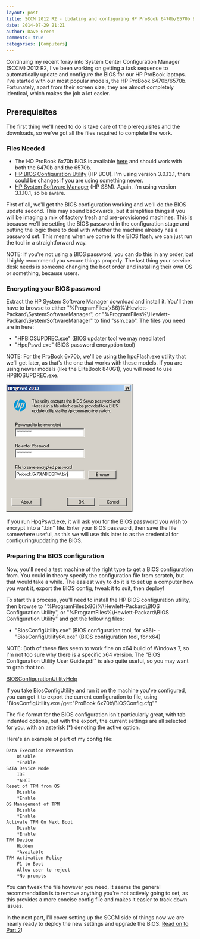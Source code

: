 ```yaml
---
layout: post
title: SCCM 2012 R2 - Updating and configuring HP ProBook 6470b/6570b BIOS in a task sequence - Part 1
date: 2014-07-29 21:21
author: Dave Green
comments: true
categories: [Computers]
---
```

Continuing my recent foray into System Center Configuration Manager (SCCM) 2012 R2, I've been working on getting a task sequence to automatically update and configure the BIOS for our HP ProBook laptops. I've started with our most popular models, the HP ProBook 6470b/6570b. Fortunately, apart from their screen size, they are almost completely identical, which makes the job a lot easier.

## Prerequisites

The first thing we'll need to do is take care of the prerequisites and the downloads, so we've got all the files required to complete the work.

### Files Needed

- The HO ProBook 6x70b BIOS is available [here](http://h20566.www2.hp.com/portal/site/hpsc/template.PAGE/public/psi/swdHome/?javax.portlet.prp_bd9b6997fbc7fc515f4cf4626f5c8d01=wsrp-navigationalState%3DswEnvOID%253D4054%257CswLang%253D%257Caction%253DlistDriver#BIOS) and should work with both the 6470b and the 6570b.
- [HP BIOS Configuration Utility](http://ftp.hp.com/pub/caps-softpaq/cmit/HP_BCU.html) (HP BCU). I'm using version 3.0.13.1, there could be changes if you are using something newer.
- [HP System Software Manager](http://ftp.hp.com/pub/caps-softpaq/cmit/HP_SSM.html) (HP SSM). Again, I'm using version 3.1.10.1, so be aware.

First of all, we'll get the BIOS configuration working and we'll do the BIOS update second. This may sound backwards, but it simplifies things if you will be imaging a mix of factory fresh and pre-provisioned machines. This is because we'll be setting the BIOS password in the configuration stage and putting the logic there to deal with whether the machine already has a password set. This means when we come to the BIOS flash, we can just run the tool in a straightforward way.

NOTE: If you're not using a BIOS password, you can do this in any order, but I highly recommend you secure things properly. The last thing your service desk needs is someone changing the boot order and installing their own OS or something, because users.

### Encrypting your BIOS password

Extract the HP System Software Manager download and install it. You'll then have to browse to either "%ProgramFiles(x86)%\Hewlett-Packard\SystemSoftwareManager", or "%ProgramFiles%\Hewlett-Packard\SystemSoftwareManager" to find "ssm.cab". The files you need are in here:

- "HPBIOSUPDREC.exe" (BIOS updater tool we may need later)
- "HpqPswd.exe" (BIOS password encryption tool)

NOTE: For the ProBook 6x70b, we'll be using the hpqFlash.exe utility that we'll get later, as that's the one that works with these models. If you are using newer models (like the EliteBook 840G1), you will need to use HPBIOSUPDREC.exe.

![HPQPswd](../assets/img/HPQPswd.png)

If you run HpqPswd.exe, it will ask you for the BIOS password you wish to encrypt into a ".bin" file. Enter your BIOS password, then save the file somewhere useful, as this we will use this later to as the credential for configuring/updating the BIOS.

### Preparing the BIOS configuration

Now, you'll need a test machine of the right type to get a BIOS configuration from. You could in theory specify the configuration file from scratch, but that would take a while. The easiest way to do it is to set up a computer how you want it, export the BIOS config, tweak it to suit, then deploy!

To start this process, you'll need to install the HP BIOS configuration utility, then browse to "%ProgramFiles(x86)%\Hewlett-Packard\BIOS Configuration Utility", or "%ProgramFiles%\Hewlett-Packard\BIOS Configuration Utility" and get the following files:

- "BiosConfigUtility.exe" (BIOS configuration tool, for x86)- - "BiosConfigUtility64.exe" (BIOS configuration tool, for x64)

NOTE: Both of these files seem to work fine on x64 build of Windows 7, so I'm not too sure why there is a specific x64 version. The "BIOS Configuration Utility User Guide.pdf" is also quite useful, so you may want to grab that too.

[BIOSConfigurationUtilityHelp](../assets/img/BIOSConfigurationUtilityHelp.png)

If you take BiosConfigUtility and run it on the machine you've configured, you can get it to export the current configuration to file, using "BiosConfigUtility.exe /get:"ProBook 6x70b\BIOSConfig.cfg""

The file format for the BIOS configuration isn't particularly great, with tab indented options, but with the export, the current settings are all selected for you, with an asterisk (*) denoting the active option.

Here's an example of part of my config file:

    Data Execution Prevention
	    Disable
	    *Enable
    SATA Device Mode
        IDE
        *AHCI
    Reset of TPM from OS
        Disable
        *Enable
    OS Management of TPM
        Disable
        *Enable
    Activate TPM On Next Boot
        Disable
        *Enable
    TPM Device
        Hidden
        *Available
    TPM Activation Policy
        F1 to Boot
        Allow user to reject
        *No prompts

You can tweak the file however you need, It seems the general recommendation is to remove anything you're not actively going to set, as this provides a more concise config file and makes it easier to track down issues.

In the next part, I'll cover setting up the SCCM side of things now we are nearly ready to deploy the new settings and upgrade the BIOS. [Read on to Part 2](http://tookitaway.co.uk/2014-08-01/sccm-2012-r2-updating-and-configuring-hp-probook-6470b6570b-bios-in-a-task-sequence-part-2/)!
